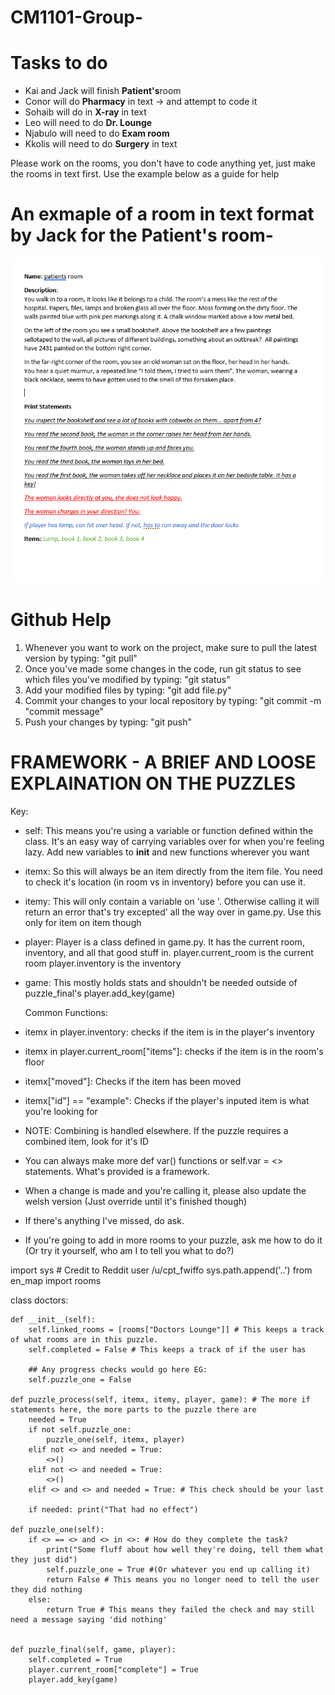 # CM1101-Group-

# Tasks to do 
- Kai and Jack will finish <b>Patient's</b>room
- Conor will do <b>Pharmacy</b> in text -> and attempt to code it
- Sohaib will do in <b>X-ray</b> in text
- Leo will need to do <b>Dr. Lounge</b>
- Njabulo will need to do <b>Exam room</b>
- Kkolis will need to do <b>Surgery</b> in text
 
 
Please work on the rooms, you don't have to code anything yet, just make the rooms in text first. Use the example below as a guide for help
 
# An exmaple of a room in text format by Jack for the Patient's room- 
<img src="https://raw.githubusercontent.com/OboDerf/CM1101-Group-/master/44566116_523872921417263_7686415275561844736_n.png">


# Github Help
1. Whenever you want to work on the project, make sure to pull the latest version by typing: "git pull"
2. Once you've made some changes in the code, run git status to see which files you've modified by typing: "git status"
3. Add your modified files by typing: "git add file.py"
3. Commit your changes to your local repository by typing: "git commit -m "commit message"
4. Push your changes by typing: "git push"
 
# FRAMEWORK - A BRIEF AND LOOSE EXPLAINATION ON THE PUZZLES

   Key:

 - self: This means you're using a variable or function defined within the class. It's an easy way of carrying 
         variables over for when you're feeling lazy. Add new variables to __init__ and new functions wherever you want

 - itemx: So this will always be an item directly from the item file. You need to check it's location (in room vs
          in inventory) before you can use it. 

 - itemy: This will only contain a variable on 'use <itemx> <itemy>'. Otherwise calling it will return an error that's
          try excepted' all the way over in game.py. Use this only for item on item though

 - player: Player is a class defined in game.py. It has the current room, inventory, and all that good stuff in.
           player.current_room is the current room
           player.inventory is the inventory

 - game: This mostly holds stats and shouldn't be needed outside of puzzle_final's player.add_key(game)

   Common Functions:

 - itemx in player.inventory: checks if the item is in the player's inventory

 - itemx in player.current_room["items"]: checks if the item is in the room's floor

 - itemx["moved"]: Checks if the item has been moved

 - itemx["id"] == "example": Checks if the player's inputed item is what you're looking for

 - NOTE: Combining is handled elsewhere. If the puzzle requires a combined item, look for it's ID

 - You can always make more def var() functions or self.var = <> statements. What's provided is a framework. 

 - When a change is made and you're calling it, please also update the welsh version (Just override until it's finished though)

 - If there's anything I've missed, do ask.

 - If you're going to add in more rooms to your puzzle, ask me how to do it (Or try it yourself, who am I to tell you what to do?)


import sys # Credit to Reddit user /u/cpt_fwiffo
sys.path.append('..')
from en_map import rooms


class doctors:

    def __init__(self):
        self.linked_rooms = [rooms["Doctors Lounge"]] # This keeps a track of what rooms are in this puzzle.
        self.completed = False # This keeps a track of if the user has 

        ## Any progress checks would go here EG:
        self.puzzle_one = False

    def puzzle_process(self, itemx, itemy, player, game): # The more if statements here, the more parts to the puzzle there are
        needed = True
        if not self.puzzle_one:
            puzzle_one(self, itemx, player)
        elif not <> and needed = True:
            <>()
        elif not <> and needed = True:
            <>()
        elif <> and <> and needed = True: # This check should be your last
            
        if needed: print("That had no effect")

    def puzzle_one(self):
        if <> == <> and <> in <>: # How do they complete the task? 
            print("Some fluff about how well they're doing, tell them what they just did")
            self.puzzle_one = True #(Or whatever you end up calling it)
            return False # This means you no longer need to tell the user they did nothing
        else:
            return True # This means they failed the check and may still need a message saying 'did nothing'
    

    def puzzle_final(self, game, player):
        self.completed = True
        player.current_room["complete"] = True
        player.add_key(game)
